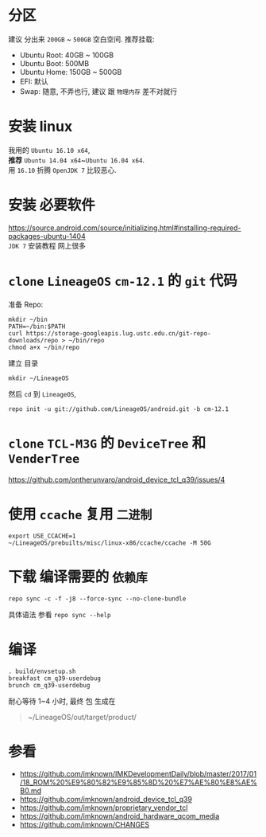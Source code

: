 # 分区
建议 分出来 `200GB` ~ `500GB` 空白空间.
推荐挂载:  
 - Ubuntu Root: 40GB ~ 100GB
 - Ubuntu Boot: 500MB
 - Ubuntu Home: 150GB ~ 500GB
 - EFI: 默认
 - Swap: 随意, 不弄也行, 建议 跟 `物理内存` 差不对就行
 
 
# 安装 linux  
我用的 `Ubuntu 16.10 x64`,  
**推荐** `Ubuntu 14.04 x64`~`Ubuntu 16.04 x64`.  
用 `16.10` 折腾 `OpenJDK 7` 比较恶心.  


# 安装 必要软件  
https://source.android.com/source/initializing.html#installing-required-packages-ubuntu-1404  
`JDK 7` 安装教程 网上很多


# `clone` `LineageOS` `cm-12.1` 的 `git` 代码  
准备 Repo:
```
mkdir ~/bin
PATH=~/bin:$PATH
curl https://storage-googleapis.lug.ustc.edu.cn/git-repo-downloads/repo > ~/bin/repo
chmod a+x ~/bin/repo
```

建立 目录
```
mkdir ~/LineageOS
```
然后 `cd` 到 `LineageOS`,
```
repo init -u git://github.com/LineageOS/android.git -b cm-12.1
```


# `clone` `TCL-M3G` 的 `DeviceTree` 和 `VenderTree`  
https://github.com/ontherunvaro/android_device_tcl_q39/issues/4


# 使用 `ccache` 复用 `二进制`  
```
export USE_CCACHE=1
~/LineageOS/prebuilts/misc/linux-x86/ccache/ccache -M 50G
```


# 下载 编译需要的 `依赖库`  
```
repo sync -c -f -j8 --force-sync --no-clone-bundle
```
具体语法 参看 `repo sync --help`


# 编译  
```
. build/envsetup.sh
breakfast cm_q39-userdebug
brunch cm_q39-userdebug
```
耐心等待 1~4 小时, 最终 包 生成在
> ~/LineageOS/out/target/product/


# 参看
- https://github.com/imknown/IMKDevelopmentDaily/blob/master/2017/01/18_ROM%20%E9%80%82%E9%85%8D%20%E7%AE%80%E8%AE%B0.md
- https://github.com/imknown/android_device_tcl_q39
- https://github.com/imknown/proprietary_vendor_tcl
- https://github.com/imknown/android_hardware_qcom_media
- https://github.com/imknown/CHANGES
